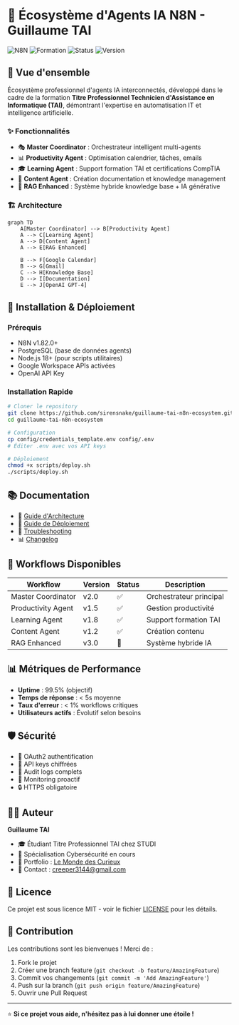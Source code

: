 # 🤖 Écosystème d'Agents IA N8N - Guillaume TAI

![N8N](https://img.shields.io/badge/N8N-Automation-blue)
![Formation](https://img.shields.io/badge/Formation-TAI-green)
![Status](https://img.shields.io/badge/Status-Production-success)
![Version](https://img.shields.io/badge/Version-2.0-orange)

## 🎯 Vue d'ensemble

Écosystème professionnel d'agents IA interconnectés, développé dans le cadre de la formation **Titre Professionnel Technicien d'Assistance en Informatique (TAI)**, démontrant l'expertise en automatisation IT et intelligence artificielle.

### ✨ Fonctionnalités

- 🎭 **Master Coordinator** : Orchestrateur intelligent multi-agents
- 📊 **Productivity Agent** : Optimisation calendrier, tâches, emails
- 🎓 **Learning Agent** : Support formation TAI et certifications CompTIA
- 📝 **Content Agent** : Création documentation et knowledge management
- 🧠 **RAG Enhanced** : Système hybride knowledge base + IA générative

### 🏗️ Architecture

```mermaid
graph TD
    A[Master Coordinator] --> B[Productivity Agent]
    A --> C[Learning Agent]
    A --> D[Content Agent]
    A --> E[RAG Enhanced]
    
    B --> F[Google Calendar]
    B --> G[Gmail]
    C --> H[Knowledge Base]
    D --> I[Documentation]
    E --> J[OpenAI GPT-4]
```

## 🚀 Installation & Déploiement

### Prérequis
- N8N v1.82.0+
- PostgreSQL (base de données agents)
- Node.js 18+ (pour scripts utilitaires)
- Google Workspace APIs activées
- OpenAI API Key

### Installation Rapide
```bash
# Cloner le repository
git clone https://github.com/sirensnake/guillaume-tai-n8n-ecosystem.git
cd guillaume-tai-n8n-ecosystem

# Configuration
cp config/credentials_template.env config/.env
# Éditer .env avec vos API keys

# Déploiement
chmod +x scripts/deploy.sh
./scripts/deploy.sh
```

## 📚 Documentation

- 📖 [Guide d'Architecture](docs/ARCHITECTURE.md)
- 🚀 [Guide de Déploiement](docs/DEPLOYMENT_GUIDE.md)
- 🔧 [Troubleshooting](docs/TROUBLESHOOTING.md)
- 📊 [Changelog](docs/CHANGELOG.md)

## 🔧 Workflows Disponibles

| Workflow | Version | Status | Description |
|----------|---------|--------|-------------|
| Master Coordinator | v2.0 | ✅ | Orchestrateur principal |
| Productivity Agent | v1.5 | ✅ | Gestion productivité |
| Learning Agent | v1.8 | ✅ | Support formation TAI |
| Content Agent | v1.2 | ✅ | Création contenu |
| RAG Enhanced | v3.0 | 🔄 | Système hybride IA |

## 📊 Métriques de Performance

- **Uptime** : 99.5% (objectif)
- **Temps de réponse** : < 5s moyenne
- **Taux d'erreur** : < 1% workflows critiques
- **Utilisateurs actifs** : Évolutif selon besoins

## 🛡️ Sécurité

- 🔐 OAuth2 authentification
- 🔑 API keys chiffrées
- 📝 Audit logs complets
- 🚨 Monitoring proactif
- 🔒 HTTPS obligatoire

## 👨‍💻 Auteur

**Guillaume TAI**
- 🎓 Étudiant Titre Professionnel TAI chez STUDI
- 🎯 Spécialisation Cybersécurité en cours
- 💼 Portfolio : [Le Monde des Curieux](https://lemondeesdescurieux.com)
- 📧 Contact : creeper3144@gmail.com

## 📄 Licence

Ce projet est sous licence MIT - voir le fichier [LICENSE](LICENSE) pour les détails.

## 🤝 Contribution

Les contributions sont les bienvenues ! Merci de :
1. Fork le projet
2. Créer une branch feature (`git checkout -b feature/AmazingFeature`)
3. Commit vos changements (`git commit -m 'Add AmazingFeature'`)
4. Push sur la branch (`git push origin feature/AmazingFeature`)
5. Ouvrir une Pull Request

---

⭐ **Si ce projet vous aide, n'hésitez pas à lui donner une étoile !**